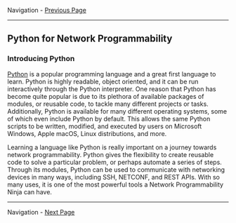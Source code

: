 Navigation - [Previous Page](LTRDEV-1100-Guide-02b.md)

---

## Python for Network Programmability

### Introducing Python

[Python](https://www.python.org/) is a popular programming language and a great first language to learn. Python is 
highly readable, object oriented, and it can be run interactively through the Python interpreter. One reason that 
Python has become quite popular is due to its plethora of available packages of modules, or reusable code, to tackle 
many different projects or tasks. Additionally, Python is available for many different operating systems, some of 
which even include Python by default. This allows the same Python scripts to be written, modified, and executed by 
users on Microsoft Windows, Apple macOS, Linux distributions, and more.

Learning a language like Python is really important on a journey towards network programmability. Python gives the 
flexibility to create reusable code to solve a particular problem, or perhaps automate a series of steps. Through its 
modules, Python can be used to communicate with networking devices in many ways, including SSH, NETCONF, 
and REST APIs. With so many uses, it is one of the most powerful tools a Network Programmability Ninja can have.

---

Navigation - [Next Page](LTRDEV-1100-02b-Python-Ex1.md)


